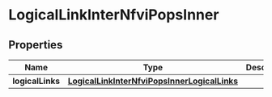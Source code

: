 
# LogicalLinkInterNfviPopsInner

## Properties
Name | Type | Description | Notes
------------ | ------------- | ------------- | -------------
**logicalLinks** | [**LogicalLinkInterNfviPopsInnerLogicalLinks**](LogicalLinkInterNfviPopsInnerLogicalLinks.md) |  | 



